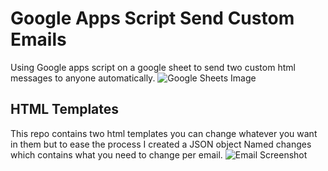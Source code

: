 # Google Apps Script Send Custom Emails

Using Google apps script on a google sheet to send two custom html messages to anyone automatically.
![Google Sheets Image](https://github.com/John0Isaac/Google-Apps-Script-Send-Custom-Emails/blob/master/Helping%20Images/googel%20sheet%20screenshot.png)

## HTML Templates
This repo contains two html templates you can change whatever you want in them but to ease the process I created a JSON object Named changes which contains what you need to change per email.
![Email Screenshot](https://github.com/John0Isaac/Google-Apps-Script-Send-Custom-Emails/blob/master/Helping%20Images/email%20screenshot.png)
